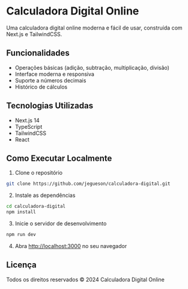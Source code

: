 # Calculadora Digital Online

Uma calculadora digital online moderna e fácil de usar, construída com Next.js e TailwindCSS.

## Funcionalidades

- Operações básicas (adição, subtração, multiplicação, divisão)
- Interface moderna e responsiva
- Suporte a números decimais
- Histórico de cálculos

## Tecnologias Utilizadas

- Next.js 14
- TypeScript
- TailwindCSS
- React

## Como Executar Localmente

1. Clone o repositório
```bash
git clone https://github.com/jegueson/calculadora-digital.git
```

2. Instale as dependências
```bash
cd calculadora-digital
npm install
```

3. Inicie o servidor de desenvolvimento
```bash
npm run dev
```

4. Abra [http://localhost:3000](http://localhost:3000) no seu navegador

## Licença

Todos os direitos reservados © 2024 Calculadora Digital Online
